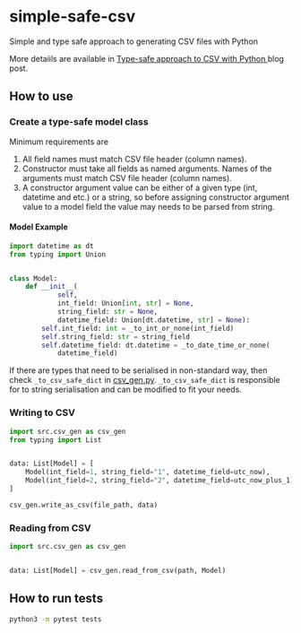 # simple-safe-csv
Simple and type safe approach to generating CSV files with Python

More detaiils are available in [Type-safe approach to CSV with Python
](https://programhappy.net/2020/11/13/type-safe-approach-to-csv-with-python) blog post.

## How to use

### Create a type-safe model class
Minimum requirements are
1. All field names must match CSV file header (column names).
1. Constructor must take all fields as named arguments. Names of the arguments must match CSV file header (column names).
1. A constructor argument value can be either of a given type (int, datetime and etc.) or a string, so before assigning constructor argument value to a model field the value may needs to be parsed from string.

#### Model Example
```py
import datetime as dt
from typing import Union


class Model:
    def __init__(
            self,
            int_field: Union[int, str] = None,
            string_field: str = None,
            datetime_field: Union[dt.datetime, str] = None):
        self.int_field: int = _to_int_or_none(int_field)
        self.string_field: str = string_field
        self.datetime_field: dt.datetime = _to_date_time_or_none(
            datetime_field)
```

If there are types that need to be serialised in non-standard way, then check `_to_csv_safe_dict` in [csv_gen.py](./src/csv_gen.py). `_to_csv_safe_dict` is responsible for to string serialisation and can be modified to fit your needs.

### Writing to CSV
```py
import src.csv_gen as csv_gen
from typing import List


data: List[Model] = [
    Model(int_field=1, string_field="1", datetime_field=utc_now),
    Model(int_field=2, string_field="2", datetime_field=utc_now_plus_1)
]

csv_gen.write_as_csv(file_path, data)
```

### Reading from CSV

```py
import src.csv_gen as csv_gen


data: List[Model] = csv_gen.read_from_csv(path, Model)
```

## How to run tests

```sh
python3 -m pytest tests
```
